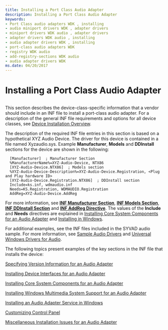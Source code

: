 ```yaml
---
title: Installing a Port Class Audio Adapter
description: Installing a Port Class Audio Adapter
keywords:
- Port Class audio adapters WDK , installing
- audio miniport drivers WDK , adapter drivers
- miniport drivers WDK audio , adapter drivers
- adapter drivers WDK audio , installing
- audio adapter drivers WDK , installing
- port-class audio adapters WDK
- registry WDK audio
- add-registry-sections WDK audio
- audio adapter drivers WDK
ms.date: 04/20/2017
---
```


# Installing a Port Class Audio Adapter


## <span id="installing_a_port_class_audio_adapter"></span><span id="INSTALLING_A_PORT_CLASS_AUDIO_ADAPTER"></span>


This section describes the device-class-specific information that a vendor should include in an INF file to install a port-class audio adapter. For a description of the general INF file requirements and options for all device classes, see [Device Installation Overview](../install/overview-of-device-and-driver-installation.md).

The description of the required INF file entries in this section is based on a hypothetical XYZ Audio Device. The driver for this device is contained in a file named Xyzaudio.sys. Example **Manufacturer**, **Models** and  **DDInstall** sections for the device are shown in the following:

```inf
  [Manufacturer]  ; Manufacturer Section
  %ManufacturerName%=XYZ-Audio-Device, NTX86
  [XYZ-Audio-Device.NTX86]  ; Models section
  %XYZ-Audio-Device-Description%=XYZ-Audio-Device.Registration, <Plug and Play hardware ID>
  [XYZ-Audio-Device.Registration.NTX86]  ; DDInstall section
  Include=ks.inf, wdmaudio.inf
  Needs=KS.Registration, WDMAUDIO.Registration
  AddReg=XYZ-Audio-Device.AddReg
```

For more information, see [**INF Manufacturer Section**](../install/inf-manufacturer-section.md), [**INF Models Section**](../install/inf-models-section.md), [**INF DDInstall Section**](../install/inf-ddinstall-section.md) and [**INF AddReg Directive**](../install/inf-addreg-directive.md). The values of the **Include** and **Needs** directives are explained in [Installing Core System Components for an Audio Adapter](./installing-core-system-components-for-an-audio-adapter.md) and [Installing in Windows](./installing-in-windows.md).

For additional examples, see the INF files included in the SYVAD audio sample. For more information, see [Sample Audio Drivers](sample-audio-drivers.md) and [Universal Windows Drivers for Audio](audio-universal-drivers.md).

The following topics present examples of the key sections in the INF file that installs the device:

[Specifying Version Information for an Audio Adapter](specifying-version-information-for-an-audio-adapter.md)

[Installing Device Interfaces for an Audio Adapter](installing-device-interfaces-for-an-audio-adapter.md)

[Installing Core System Components for an Audio Adapter](installing-core-system-components-for-an-audio-adapter.md)

[Installing Windows Multimedia System Support for an Audio Adapter](installing-windows-multimedia-system-support-for-an-audio-adapter.md)

[Installing an Audio Adapter Service in Windows](installing-an-audio-adapter-service-in-windows.md)

[Customizing Control Panel](customizing-control-panel.md)

[Miscellaneous Installation Issues for an Audio Adapter](miscellaneous-installation-issues-for-an-audio-adapter.md)

 

